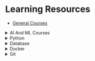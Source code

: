# Learning Resources

- [General Courses](https://github.com/Developer-Y/cs-video-courses?fbclid=IwAR2aeYYlAK3-BuFZ2i9tn4on_6_oFI6RJb77mtmBTwTOZKKvqQJgexONrCM)

<details>

<summary>AI And ML Courses</summary>

- [From-0-to-Research-Scientist-resources-guide](https://github.com/ahmedbahaaeldin/From-0-to-Research-Scientist-resources-guide?fbclid=IwAR1emI-9_ocq_iV2wErhMUkzWWPQKwr-X56ArQwldO3485yUpHTz_yfcS-o)

- [ML-For-Beginners Microsoft](https://github.com/microsoft/ML-For-Beginners?fbclid=IwAR0ItfAK5HGgSbN7LWNUy__IDuRW1GLNNkv8g0sezFYlvy3ai7U7rToIWiw)
- [CS50’s Introduction to Artificial Intelligence with Python](https://cs50.harvard.edu/ai/2024/)

- [Introduction to Data Science with Python](https://pll.harvard.edu/course/introduction-data-science-python)

- [Machine Learning and AI with Python](https://pll.harvard.edu/course/machine-learning-and-ai-python)

- [Data Science: Machine Learning - April 2024](https://pll.harvard.edu/course/data-science-machine-learning/2024-04)

- [Machine Learning Course - CS 156](https://www.youtube.com/playlist?list=PLD63A284B7615313A)
</details>

<details>
<summary>Python</summary>

- [CS50’s Introduction to Programming with Python](https://cs50.harvard.edu/python/2022/)

- [بالعربي Big Data Python](https://www.youtube.com/watch?v=XKQaCF_Om8o&list=PLrooD4hY1QqDjPYUvDsxjfh9np7DjBwAg&index=3&pp=iAQB)

</details>

<details>
<summary>Database</summary>

- [CS50’s Introduction to Databases with SQL](https://cs50.harvard.edu/sql/2024)
- [SQL for Data Analysis بالعربي Big Data](https://www.youtube.com/watch?v=kb-_GbpH3sQ&list=PLrooD4hY1QqADSWBJISGAq_qEPIed550b&index=2&t=2134s&pp=iAQB)
- [CMU Intro to Database Systems (15-445/645 - Fall 2023)](https://www.youtube.com/playlist?list=PLSE8ODhjZXjbj8BMuIrRcacnQh20hmY9g)

</details>

<details>
<summary>Docker</summary>

- [Docker بالعربي Big Data](https://www.youtube.com/watch?v=PrusdhS2lmo&list=PLrooD4hY1QqADSWBJISGAq_qEPIed550b&index=1&t=1683s&pp=iAQB)
- [Docker Tutorial for Beginners TechWorld with Nana](https://www.youtube.com/watch?v=3c-iBn73dDE&list=WL&index=4&pp=gAQBiAQB)

</details>

<details>
<summary>Git</summary>

- [Git بالعربي Big Data](https://www.youtube.com/watch?v=Q6G-J54vgKc&list=PLrooD4hY1QqDjPYUvDsxjfh9np7DjBwAg&index=2&t=36s&pp=iAQB)
- [Elzero Git](https://www.youtube.com/watch?v=ACOiGZoqC8w&list=PLDoPjvoNmBAw4eOj58MZPakHjaO3frVMF)

</details>
